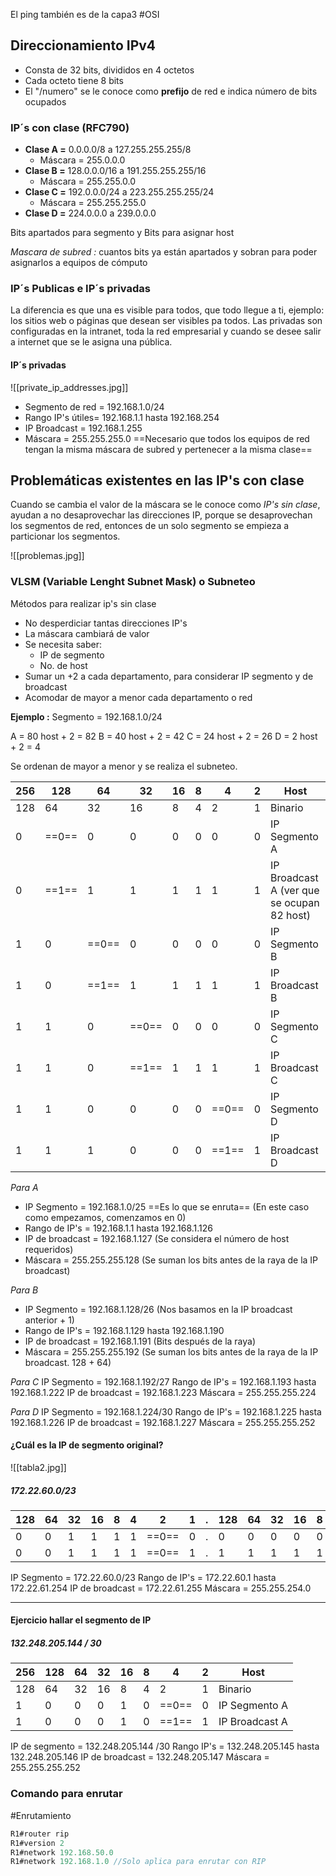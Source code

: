 
El ping también es de la capa3 #OSI
## Direccionamiento IPv4
- Consta de 32 bits, divididos en 4 octetos
- Cada octeto tiene 8 bits
- El "/numero" se le conoce como **prefijo** de red e indica número de bits ocupados

### IP´s con clase (RFC790)
- **Clase A =** 0.0.0.0/8 a 127.255.255.255/8
	- Máscara = 255.0.0.0
- **Clase B =** 128.0.0.0/16 a 191.255.255.255/16
	- Máscara = 255.255.0.0
- **Clase C =** 192.0.0.0/24 a 223.255.255.255/24
	- Máscara = 255.255.255.0
- **Clase D =** 224.0.0.0 a 239.0.0.0

Bits apartados para segmento y Bits para asignar host

*Mascara de subred :* cuantos bits ya están apartados y sobran para poder asignarlos a equipos de cómputo

### IP´s Publicas e IP´s privadas
La diferencia es que una es visible para todos, que todo llegue a ti, ejemplo: los sitios web o páginas que desean ser visibles pa todos.
Las privadas son configuradas en la intranet, toda la red empresarial y cuando se desee salir a internet que se le asigna una pública.

#### IP´s privadas
![[private_ip_addresses.jpg]]

- Segmento de red = 192.168.1.0/24
- Rango IP's útiles= 192.168.1.1 hasta 192.168.254
- IP Broadcast = 192.168.1.255
- Máscara = 255.255.255.0
==Necesario que todos los equipos de red tengan la misma máscara de subred y pertenecer a la misma clase==

## Problemáticas existentes en las IP's con clase

Cuando se cambia el valor de la máscara se le conoce como *IP's sin clase*, ayudan a no desaprovechar las direcciones IP, porque se desaprovechan los segmentos de red, entonces de un solo segmento se empieza a particionar los segmentos.

![[problemas.jpg]]
### VLSM (Variable Lenght Subnet Mask) o Subneteo
Métodos para realizar ip's sin clase
- No desperdiciar tantas direcciones IP's
- La máscara cambiará de valor
- Se necesita saber:
	- IP de segmento
	- No. de host
- Sumar un +2 a cada departamento, para considerar IP segmento y de broadcast
- Acomodar de mayor a menor cada departamento o red

**Ejemplo :**
Segmento = 192.168.1.0/24

A = 80 host + 2 = 82
B = 40 host + 2 = 42
C = 24 host + 2 = 26
D = 2 host + 2 = 4

Se ordenan de mayor a menor y se realiza el subneteo.

| 256 | 128   | 64    | 32    | 16  | 8   | 4     | 2   | Host                                       |
| --- | ----- | ----- | ----- | --- | --- | ----- | --- | ------------------------------------------ |
| 128 | 64    | 32    | 16    | 8   | 4   | 2     | 1   | Binario                                    |
| 0   | ==0== | 0     | 0     | 0   | 0   | 0     | 0   | IP Segmento A                              |
| 0   | ==1== | 1     | 1     | 1   | 1   | 1     | 1   | IP Broadcast A (ver que se ocupan 82 host) |
| 1   | 0     | ==0== | 0     | 0   | 0   | 0     | 0   | IP Segmento B                              |
| 1   | 0     | ==1== | 1     | 1   | 1   | 1     | 1   | IP Broadcast B                             |
| 1   | 1     | 0     | ==0== | 0   | 0   | 0     | 0   | IP Segmento C                              |
| 1   | 1     | 0     | ==1== | 1   | 1   | 1     | 1   | IP Broadcast C                             |
| 1   | 1     | 0     | 0     | 0   | 0   | ==0== | 0   | IP Segmento D                              |
| 1   | 1     | 1     | 0     | 0   | 0   | ==1== | 1   | IP Broadcast D                             |
*Para A*
- IP Segmento = 192.168.1.0/25 ==Es lo que se enruta== 
	(En este caso como empezamos, comenzamos en 0)
- Rango de IP's = 192.168.1.1 hasta 192.168.1.126
- IP de broadcast = 192.168.1.127 
	(Se considera el número de host requeridos)
- Máscara = 255.255.255.128
	(Se suman los bits antes de la raya de la IP broadcast)

*Para B*
- IP Segmento = 192.168.1.128/26
	(Nos basamos en la IP broadcast anterior + 1)
- Rango de IP's = 192.168.1.129 hasta 192.168.1.190
- IP de broadcast = 192.168.1.191
	(Bits después de la raya)
- Máscara = 255.255.255.192
	(Se suman los bits antes de la raya de la IP broadcast. 128 + 64)

*Para C*
IP Segmento = 192.168.1.192/27 
Rango de IP's = 192.168.1.193 hasta 192.168.1.222
IP de broadcast = 192.168.1.223
Máscara = 255.255.255.224

*Para D*
IP Segmento = 192.168.1.224/30
Rango de IP's = 192.168.1.225 hasta 192.168.1.226
IP de broadcast = 192.168.1.227
Máscara = 255.255.255.252

#### ¿Cuál es la IP de segmento original?

![[tabla2.jpg]]
##### 172.22.60.0/23

| 128 | 64  | 32  | 16  |  8  | 4   | 2     |  1  | .   | 128 | 64  | 32  | 16  | 8   | 4   | 2   | 1   |
| --- | --- | --- | --- | :-: | --- | ----- | :-: | --- | --- | --- | --- | --- | --- | --- | --- | --- |
| 0   | 0   | 1   | 1   |  1  | 1   | ==0== |  0  | .   | 0   | 0   | 0   | 0   | 0   | 0   | 0   | 0   |
| 0   | 0   | 1   | 1   |  1  | 1   | ==0== |  1  | .   | 1   | 1   | 1   | 1   | 1   | 1   | 1   | 1   |

IP Segmento = 172.22.60.0/23 
Rango de IP's = 172.22.60.1 hasta 172.22.61.254
IP de broadcast = 172.22.61.255
Máscara = 255.255.254.0

---
#### Ejercicio hallar el segmento de IP
##### 132.248.205.144 / 30

| 256 | 128 | 64  | 32  | 16  | 8   | 4     | 2   | Host           |
| --- | --- | --- | --- | --- | --- | ----- | --- | -------------- |
| 128 | 64  | 32  | 16  | 8   | 4   | 2     | 1   | Binario        |
| 1   | 0   | 0   | 0   | 1   | 0   | ==0== | 0   | IP Segmento A  |
| 1   | 0   | 0   | 0   | 1   | 0   | ==1== | 1   | IP Broadcast A |

IP de segmento = 132.248.205.144 /30
Rango IP's = 132.248.205.145 hasta 132.248.205.146
IP de broadcast = 132.248.205.147 
Máscara = 255.255.255.252

### Comando para enrutar 
#Enrutamiento
```` js
R1#router rip
R1#version 2
R1#network 192.168.50.0
R1#network 192.168.1.0 //Solo aplica para enrutar con RIP
````



